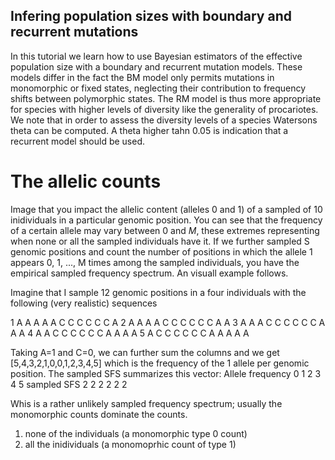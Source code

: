 ## Infering population sizes with boundary and recurrent mutations 

In this tutorial we learn how to use Bayesian estimators of the effective population size with a boundary and recurrent mutation models. 
These models differ in the fact the BM model only permits mutations in monomorphic or fixed states, neglecting their contribution to frequency shifts between polymorphic states. 
The RM model is thus more appropriate for species with higher levels of diversity like the generality of procariotes. 
We note that in order to assess the diversity levels of a species Watersons theta can be computed. A theta higher tahn 0.05 is indication that a recurrent model should be used.

# The allelic counts 
Image that you impact the allelic content (alleles 0 and 1) of a sampled of 10 inidividuals in a particular genomic position. You can see that the frequency of a certain allele may vary between 0 and $M$, these extremes representing when none or all the sampled individuals have it. 
If we further sampled S genomic positions and count the number of positions in which the allele 1 appears 0, 1, ..., M times among the sampled individuals, you have the empirical sampled frequency spectrum. An visuall example follows. 

Imagine that I sample 12 genomic positions in a four individuals with the following (very realistic) sequences 

1 A A A A A C C C C C C A
2 A A A A C C C C C C A A
3 A A A C C C C C C A A A
4 A A C C C C C C A A A A
5 A C C C C C C A A A A A

Taking A=1 and C=0, we can further sum the columns and we get [5,4,3,2,1,0,0,1,2,3,4,5] which is the frequency of the 1 allele per genomic position. The sampled SFS summarizes this vector:
Allele frequency 0 1 2 3 4 5
sampled SFS      2 2 2 2 2 2 

Whis is a rather unlikely sampled frequency spectrum; usually the monomorphic counts dominate the counts.





1. none of the individuals (a monomorphic type 0 count)
2. all the inidividuals (a monomoprhic count of type 1)


